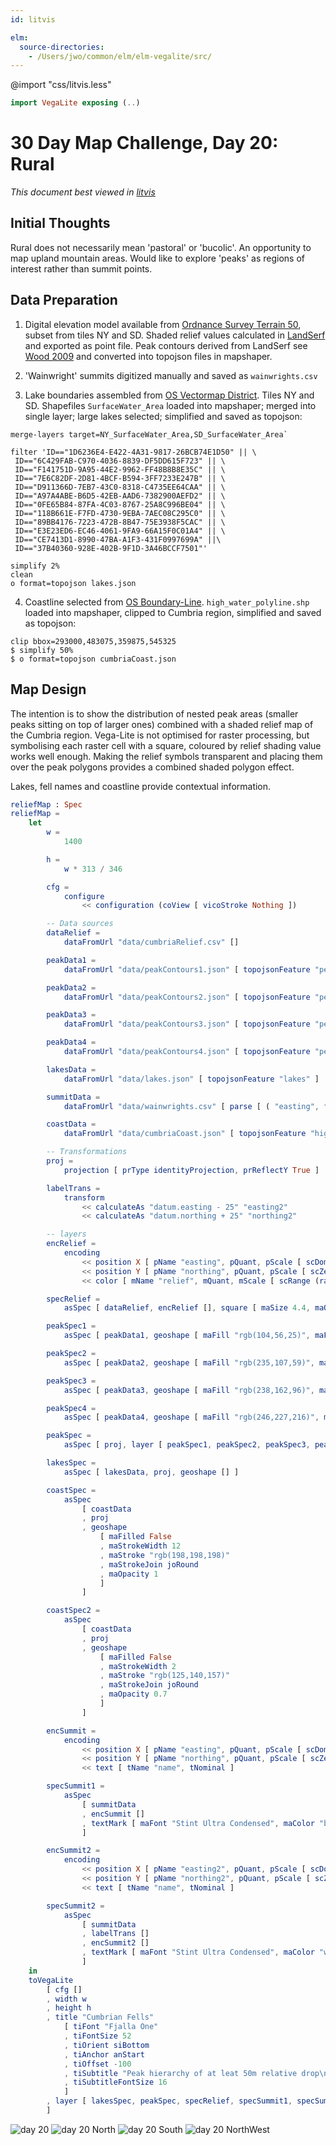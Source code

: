 ```yaml
---
id: litvis

elm:
  source-directories:
    - /Users/jwo/common/elm/elm-vegalite/src/
---
```


@import "css/litvis.less"

```elm {l=hidden}
import VegaLite exposing (..)
```

# 30 Day Map Challenge, Day 20: Rural

_This document best viewed in [litvis](https://github.com/gicentre/litvis)_

## Initial Thoughts

Rural does not necessarily mean 'pastoral' or 'bucolic'. An opportunity to map upland mountain areas. Would like to explore 'peaks' as regions of interest rather than summit points.

## Data Preparation

1. Digital elevation model available from [Ordnance Survey Terrain 50](https://www.ordnancesurvey.co.uk/opendatadownload/products.html#TERR50), subset from tiles NY and SD. Shaded relief values calculated in [LandSerf](http://www.landserf.org) and exported as point file. Peak contours derived from LandSerf see [Wood 2009](https://staff.city.ac.uk/~jwo/papers/wood_identification_2009.pdf) and converted into topojson files in mapshaper.

2. 'Wainwright' summits digitized manually and saved as `wainwrights.csv`

3. Lake boundaries assembled from [OS Vectormap District](https://www.ordnancesurvey.co.uk/opendatadownload/products.html#VMDVEC). Tiles NY and SD. Shapefiles `SurfaceWater_Area` loaded into mapshaper; merged into single layer; large lakes selected; simplified and saved as topojson:

```
merge-layers target=NY_SurfaceWater_Area,SD_SurfaceWater_Area`

filter 'ID=="1D6236E4-E422-4A31-9817-26BCB74E1D50" || \
 ID=="6C429FAB-C970-4036-8839-DF5DD615F723" || \
 ID=="F141751D-9A95-44E2-9962-FF48B8B8E35C" || \
 ID=="7E6C82DF-2D81-4BCF-B594-3FF7233E247B" || \
 ID=="D911366D-7EB7-43C0-8318-C4735EE64CAA" || \
 ID=="A97A4ABE-B6D5-42EB-AAD6-7382900AEFD2" || \
 ID=="0FE65B84-87FA-4C03-8767-25A8C996BE04" || \
 ID=="118B661E-F7FD-4730-9EBA-7AEC08C295C0" || \
 ID=="89BB4176-7223-472B-8B47-75E3938F5CAC" || \
 ID=="E3E23ED6-EC46-4061-9FA9-66A15F0C01A4" || \
 ID=="CE7413D1-8990-47BA-A1F3-431F0997699A" ||\
 ID=="37B40360-928E-402B-9F1D-3A46BCCF7501"'

simplify 2%
clean
o format=topojson lakes.json
```

4. Coastline selected from [OS Boundary-Line](https://www.ordnancesurvey.co.uk/opendatadownload/products.html#BDLINE). `high_water_polyline.shp` loaded into mapshaper, clipped to Cumbria region, simplified and saved as topojson:

```
clip bbox=293000,483075,359875,545325
$ simplify 50%
$ o format=topojson cumbriaCoast.json
```

## Map Design

The intention is to show the distribution of nested peak areas (smaller peaks sitting on top of larger ones) combined with a shaded relief map of the Cumbria region. Vega-Lite is not optimised for raster processing, but symbolising each raster cell with a square, coloured by relief shading value works well enough. Making the relief symbols transparent and placing them over the peak polygons provides a combined shaded polygon effect.

Lakes, fell names and coastline provide contextual information.

```elm {l}
reliefMap : Spec
reliefMap =
    let
        w =
            1400

        h =
            w * 313 / 346

        cfg =
            configure
                << configuration (coView [ vicoStroke Nothing ])

        -- Data sources
        dataRelief =
            dataFromUrl "data/cumbriaRelief.csv" []

        peakData1 =
            dataFromUrl "data/peakContours1.json" [ topojsonFeature "peakContours" ]

        peakData2 =
            dataFromUrl "data/peakContours2.json" [ topojsonFeature "peakContours" ]

        peakData3 =
            dataFromUrl "data/peakContours3.json" [ topojsonFeature "peakContours" ]

        peakData4 =
            dataFromUrl "data/peakContours4.json" [ topojsonFeature "peakContours" ]

        lakesData =
            dataFromUrl "data/lakes.json" [ topojsonFeature "lakes" ]

        summitData =
            dataFromUrl "data/wainwrights.csv" [ parse [ ( "easting", foNum ), ( "northing", foNum ) ] ]

        coastData =
            dataFromUrl "data/cumbriaCoast.json" [ topojsonFeature "high_water_polyline" ]

        -- Transformations
        proj =
            projection [ prType identityProjection, prReflectY True ]

        labelTrans =
            transform
                << calculateAs "datum.easting - 25" "easting2"
                << calculateAs "datum.northing + 25" "northing2"

        -- layers
        encRelief =
            encoding
                << position X [ pName "easting", pQuant, pScale [ scDomain (doNums [ 292800, 361000 ]), scZero False, scNice niFalse ], pAxis [] ]
                << position Y [ pName "northing", pQuant, pScale [ scZero False, scNice niFalse ], pAxis [] ]
                << color [ mName "relief", mQuant, mScale [ scRange (raStrs [ "black", "white" ]) ], mLegend [] ]

        specRelief =
            asSpec [ dataRelief, encRelief [], square [ maSize 4.4, maOpacity 0.6 ] ]

        peakSpec1 =
            asSpec [ peakData1, geoshape [ maFill "rgb(104,56,25)", maFillOpacity 1, maStroke "black" ] ]

        peakSpec2 =
            asSpec [ peakData2, geoshape [ maFill "rgb(235,107,59)", maFillOpacity 1, maStroke "black" ] ]

        peakSpec3 =
            asSpec [ peakData3, geoshape [ maFill "rgb(238,162,96)", maFillOpacity 1, maStroke "black" ] ]

        peakSpec4 =
            asSpec [ peakData4, geoshape [ maFill "rgb(246,227,216)", maFillOpacity 1, maStroke "black" ] ]

        peakSpec =
            asSpec [ proj, layer [ peakSpec1, peakSpec2, peakSpec3, peakSpec4 ] ]

        lakesSpec =
            asSpec [ lakesData, proj, geoshape [] ]

        coastSpec =
            asSpec
                [ coastData
                , proj
                , geoshape
                    [ maFilled False
                    , maStrokeWidth 12
                    , maStroke "rgb(198,198,198)"
                    , maStrokeJoin joRound
                    , maOpacity 1
                    ]
                ]

        coastSpec2 =
            asSpec
                [ coastData
                , proj
                , geoshape
                    [ maFilled False
                    , maStrokeWidth 2
                    , maStroke "rgb(125,140,157)"
                    , maStrokeJoin joRound
                    , maOpacity 0.7
                    ]
                ]

        encSummit =
            encoding
                << position X [ pName "easting", pQuant, pScale [ scDomain (doNums [ 292800, 361000 ]), scZero False, scNice niFalse ], pAxis [] ]
                << position Y [ pName "northing", pQuant, pScale [ scZero False, scNice niFalse ], pAxis [] ]
                << text [ tName "name", tNominal ]

        specSummit1 =
            asSpec
                [ summitData
                , encSummit []
                , textMark [ maFont "Stint Ultra Condensed", maColor "black", maOpacity 0.7, maFontSize 8 ]
                ]

        encSummit2 =
            encoding
                << position X [ pName "easting2", pQuant, pScale [ scDomain (doNums [ 292800, 361000 ]), scZero False, scNice niFalse ], pAxis [] ]
                << position Y [ pName "northing2", pQuant, pScale [ scZero False, scNice niFalse ], pAxis [] ]
                << text [ tName "name", tNominal ]

        specSummit2 =
            asSpec
                [ summitData
                , labelTrans []
                , encSummit2 []
                , textMark [ maFont "Stint Ultra Condensed", maColor "white", maOpacity 0.9, maFontSize 8 ]
                ]
    in
    toVegaLite
        [ cfg []
        , width w
        , height h
        , title "Cumbrian Fells"
            [ tiFont "Fjalla One"
            , tiFontSize 52
            , tiOrient siBottom
            , tiAnchor anStart
            , tiOffset -100
            , tiSubtitle "Peak hierarchy of at leat 50m relative drop\nAll 'Wainwright' summits named."
            , tiSubtitleFontSize 16
            ]
        , layer [ lakesSpec, peakSpec, specRelief, specSummit1, specSummit2, coastSpec, coastSpec2 ]
        ]
```

![day 20](images/day20.jpg)
![day 20 North](images/day20North.jpg)
![day 20 South](images/day20South.jpg)
![day 20 NorthWest](images/day20NorthWest.jpg)
